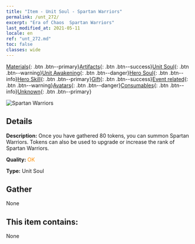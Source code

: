```yaml
---
title: "Item - Unit Soul - Spartan Warriors"
permalink: /unt_272/
excerpt: "Era of Chaos  Spartan Warriors"
last_modified_at: 2021-05-11
locale: en
ref: "unt_272.md"
toc: false
classes: wide
---
```

 [Materials](/Items/){: .btn .btn--primary}[Artifacts](/Items/Artifacts/){: .btn .btn--success}[Unit Soul](/Items/UnitSoul/){: .btn .btn--warning}[Unit Awakening](/Items/UnitAwakening/){: .btn .btn--danger}[Hero Soul](/Items/HeroSoul/){: .btn .btn--info}[Hero Skill](/Items/HeroSkill/){: .btn .btn--primary}[Gift](/Items/Gift/){: .btn .btn--success}[Event related](/Items/Events/){: .btn .btn--warning}[Avatars](/Items/Avatars/){: .btn .btn--danger}[Consumables](/Items/Consumables/){: .btn .btn--info}[Unknown](/Items/Unknown/){: .btn .btn--primary}

 ![Spartan Warriors](/images/u/ti_sibada.jpg)

## Details
 **Description:** Once you have gathered 80 tokens, you can summon Spartan Warriors. Tokens can also be used to upgrade or increase the rank of Spartan Warriors.

 **Quality:** <span style="color: #FF8C00">OK</span>

 **Type:** Unit Soul

## Gather

  None

## This item contains:

  None


